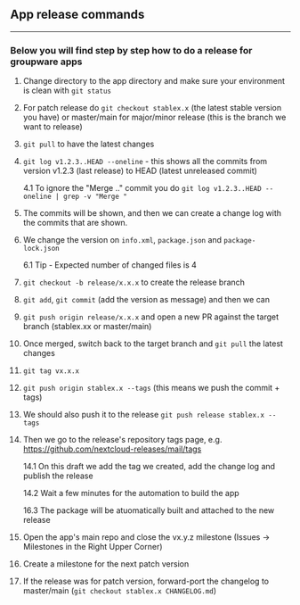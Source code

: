 ## App release commands

---
### Below you will find step by step how to do a release for groupware apps

1. Change directory to the app directory and make sure your environment is clean with `git status`

2. For patch release do `git checkout stablex.x` (the latest stable version you have) or master/main for major/minor release (this is the branch we want to release)

3. `git pull` to have the latest changes

4. `git log v1.2.3..HEAD --oneline` - this shows all the commits from version v1.2.3 (last release) to HEAD (latest unreleased commit)

    4.1 To ignore the "Merge .." commit you do `git log v1.2.3..HEAD --oneline | grep -v "Merge "`

5. The commits will be shown, and then we can create a change log with the commits that are shown.

6. We change the version on `info.xml`, `package.json` and `package-lock.json`

    6.1 Tip - Expected number of changed files is 4

7. `git checkout -b release/x.x.x` to create the release branch

8. `git add`, `git commit` (add the version as message) and then we can

9. `git push origin release/x.x.x` and open a new PR against the target branch (stablex.xx or master/main)

10. Once merged, switch back to the target branch and `git pull` the latest changes

11. `git tag vx.x.x`

12. `git push origin stablex.x --tags` (this means we push the commit + tags)

13. We should also push it to the release `git push release stablex.x --tags`

14. Then we go to the release's repository tags page, e.g. https://github.com/nextcloud-releases/mail/tags

    14.1 On this draft we add the tag we created, add the change log and publish the release

    14.2 Wait a few minutes for the automation to build the app
    
    16.3 The package will be atuomatically built and attached to the new release

15. Open the app's main repo and close the vx.y.z milestone (Issues -> Milestones in the Right Upper Corner)

16. Create a milestone for the next patch version

17. If the release was for patch version, forward-port the changelog to master/main (`git checkout stablex.x CHANGELOG.md`)
